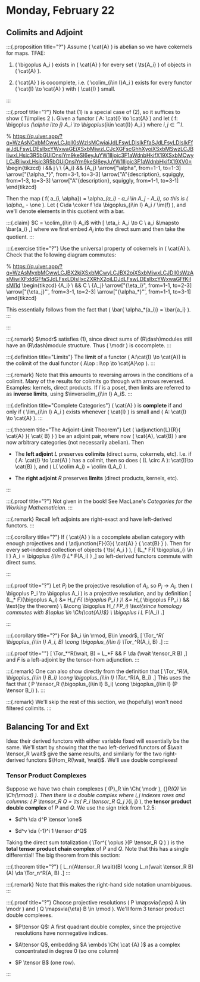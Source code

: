 # Monday, February 22

## Colimits and Adjoint

:::{.proposition title="?"}
Assume \( \cat{A} \) is abelian so we have cokernels for maps.
TFAE:

1. \( \bigoplus A_i \) exists in \( \cat{A} \) for every set \( \ts{A_i} \)  of objects in \( \cat{A} \).

2. \( \cat{A} \) is cocomplete, i.e. \( \colim_{i\in I}A_i \) exists for every functor \( \cat{I} \to \cat{A}  \) with \( \cat{I} \) small.

:::


:::{.proof title="?"}
Note that (1) is a special case of (2), so it suffices to show \( 1\implies 2 \).
Given a functor \( A: \cat{I} \to \cat{A} \) and let \( f: \bigoplus _{\alpha i\to j} A_i \to \bigoplus_{i\in \cat{I}} A_i \)
where $i,j \in \cat{I}$.

% https://q.uiver.app/?q=WzAsNCxbMCwwLCJpIl0sWzIsMCwiaiJdLFswLDIsIkFfaSJdLFsyLDIsIkFfaiJdLFswLDEsIlxcYWxwaGEiXSxbMiwzLCJcXGFscGhhXyoiXSxbMSwzLCJBIiwxLHsic3R5bGUiOnsiYm9keSI6eyJuYW1lIjoic3F1aWdnbHkifX19XSxbMCwyLCJBIiwxLHsic3R5bGUiOnsiYm9keSI6eyJuYW1lIjoic3F1aWdnbHkifX19XV0=
\begin{tikzcd}
	i && j \\
	\\
	{A_i} && {A_j}
	\arrow["\alpha", from=1-1, to=1-3]
	\arrow["{\alpha_*}", from=3-1, to=3-3]
	\arrow["A"{description}, squiggly, from=1-3, to=3-3]
	\arrow["A"{description}, squiggly, from=1-1, to=3-1]
\end{tikzcd}

Then the map \( f( a_{i, \alpha}) = \alpha_*(a_i) - a_i \in A_j - A_i\), so this is \( \alpha_* - \one \).
Let \( C\da \coker f \da \bigoplus_{i\in I} A_i / \im(f) \), and we'll denote elements in this quotient with a bar.

:::{.claim}
$C = \colim_{i\in I} A_i$ with
\[
\eta_i: A_i \to C \\
a_i &\mapsto \bar{a_i}
,\]
where we first embed $A_i$ into the direct sum and then take the quotient.
:::

:::{.exercise title="?"}
Use the universal property of cokernels in \( \cat{A} \).
Check that the following diagram commutes:

% https://q.uiver.app/?q=WzAsMyxbMCwwLCJBX2kiXSxbMCwyLCJBX2oiXSxbMiwxLCJDIl0sWzAsMiwiXFxldGFfaSJdLFsxLDIsIlxcZXRhX2oiLDJdLFswLDEsIlxcYWxwaGFfKiIsMl1d
\begin{tikzcd}
	{A_i} \\
	&& C \\
	{A_j}
	\arrow["{\eta_i}", from=1-1, to=2-3]
	\arrow["{\eta_j}"', from=3-1, to=2-3]
	\arrow["{\alpha_*}"', from=1-1, to=3-1]
\end{tikzcd}

This essentially follows from the fact that \( \bar{ \alpha_*(a_i)} = \bar{a_i} \).
:::

:::


:::{.remark}
$\modr$ satisfies (1), since direct sums of \(R\dash\)modules still have an \(R\dash\)module structure.
Thus \( \modr \) is cocomplete.
:::


:::{.definition title="Limits"}
The **limit** of a functor \( A:\cat{I} \to \cat{A}\) is the colimit of the dual functor \( A\op : I\op \to \cat{A}\op \).
:::

:::{.remark}
Note that this amounts to reversing arrows in the conditions of a colimit.
Many of the results for colimits go through with arrows reversed.
Examples: kernels, direct products.
If $I$ is a poset, then limits are referred to as **inverse limits**, using $\inverselim_{i\in I} A_i$.
:::

:::{.definition title="Complete Categories"}
\( \cat{A} \) is **complete** if and only if \( \lim_{i\in I} A_i \) exists whenever \( \cat{I} \) is small and \( A: \cat{I} \to \cat{A} \).
:::


:::{.theorem title="The Adjoint-Limit Theorem"}
Let \( \adjunction{L}{R}{ \cat{A} }{ \cat{ B} } \) be an adjoint pair, where now \( \cat{A}, \cat{B} \) are now arbitrary categories (not necessarily abelian).
Then 

- The **left adjoint** $L$ preserves **colimits** (direct sums, cokernels, etc).
  I.e. if \( A: \cat{I} \to \cat{A} \) has a colimit, then so does \( (L \circ A ): \cat{I}\to \cat{B} \), and \( L( \colim A_i) = \colim (LA_i) \).

- The **right adjoint** $R$ preserves **limits** (direct products, kernels, etc).

:::

:::{.proof title="?"}
Not given in the book!
See MacLane's *Categories for the Working Mathematician*.
:::


:::{.remark}
Recall left adjoints are right-exact and have left-derived functors.
:::


:::{.corollary title="?"}
If \( \cat{A} \) is a cocomplete abelian category with enough projectives and \( \adjunction{F}{G}{ \cat{A} } { \cat{B} } \).
Then for every set-indexed collection of objects \( \ts{ A_i } \), 
\[
(L_* F)( \bigoplus_{i \in I } A_i = \bigoplus _{i\in I} L_* F(A_i) )
,\]
so left-derived functors commute with direct sums.

:::


:::{.proof title="?"}
Let $P_i$ be the projective resolution of $A_i$, so $P_i \to A_i$, then \( \bigoplus P_i \to \bigoplus A_i \) is a projective resolution, and by definition
\[
(L_* F)(\bigoplus A_i)
&=
H_*( F( \bigoplus P_i ) )\\
&=
H_*( \bigoplus FP_i ) && \text{by the theorem} \\
&\cong 
\bigoplus H_*( FP_i) \text{since homology commutes with $\oplus \in \Ch(\cat{A})$} \\
\bigoplus _i L_* F(A_i)
.\]

:::


:::{.corollary title="?"}
For $A_i \in \rmod, B\in \modr$,
\[
\Tor_*^R( \bigoplus_{i\in I} A_i, B) \cong \bigoplus_{i\in I} \Tor_*^R(A_i, B)
.\]
:::


:::{.proof title=""}
\[
\Tor_*^R(\wait, B) = L_*F && F \da (\wait \tensor_R B)
,\]
and $F$ is a left-adjoint by the tensor-hom adjunction.
:::

:::{.remark}
One can also show directly from the definition that 
\[
\Tor_*^R(A, \bigoplus_{i\in I} B_i) \cong \bigoplus_{i\in I} \Tor_*^R(A, B_i)
.\]
This uses the fact that \( P \tensor_R (\bigoplus_{i\in I} B_i) \cong \bigoplus_{i\in I} (P \tensor B_i) \).
:::

:::{.remark}
We'll skip the rest of this section, we (hopefully) won't need filtered colimits.
:::

## Balancing Tor and Ext

Idea: their derived functors with either variable fixed will essentially be the same.
We'll start by showing that the two left-derived functors of $\wait \tensor_R \wait$ give the same results, and similarly for the two right-derived functors $\Hom_R(\wait, \wait)$.
We'll use double complexes!

### Tensor Product Complexes

Suppose we have two chain complexes \( (P)_R \in \Ch( \modr ), {}_R(Q) \in \Ch(\rmod) \).
Then there is a double complex where $i, j$ indexes rows and columns: \( P \tensor_R Q = \ts{ P_i \tensor_R Q_j }_{i, j} \), the **tensor product double complex** of $P$ and $Q$.
We use the sign trick from 1.2.5:

- $d^h \da d^P \tensor \one$

- $d^v \da (-1)^i 1 \tensor d^Q$

Taking the direct sum totalization \( \Tor^{ \oplus }(P \tensor_R Q ) \) is the **total tensor product chain complex** of $P$ and $Q$.
Note that this has a single differential!
The big theorem from this section:


:::{.theorem title="?"}
\[
L_n(A\tensor_R \wait)(B) \cong L_n(\wait \tensor_R B)(A) \da \Tor_n^R(A, B)
.\]
:::

:::{.remark}
Note that this makes the right-hand side notation unambiguous.
:::


:::{.proof title="?"}
Choose projective resolutions \( P \mapsvia{\eps} A \in \modr \) and \( Q \mapsvia{\eta} B \in \rmod \).
We'll form 3 tensor product double complexes.

- $P\tensor Q$: A first quadrant double complex, since the projective resolutions have nonnegative indices.

- $A\tensor Q$, embedding $A \embds \Ch( \cat {A} )$ as a complex concentrated in degree 0 (so one column)

- $P \tensor B$ (one row).

:::













